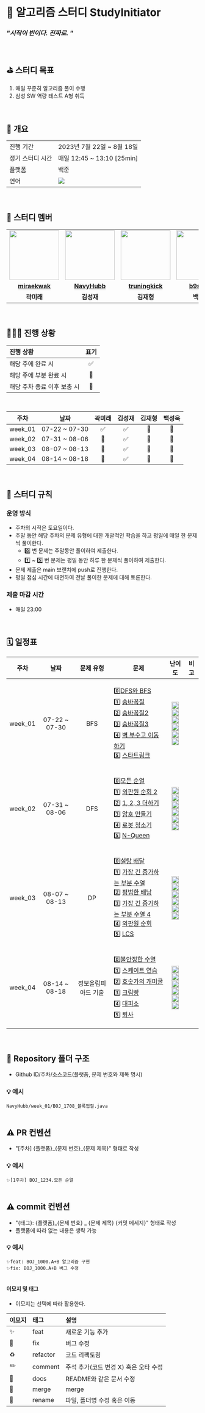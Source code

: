 # 💪 알고리즘 스터디 StudyInitiator 
### _"시작이 반이다. 진짜로. "_
<br/>

## ⛳️ 스터디 목표
1. 매일 꾸준히 알고리즘 풀이 수행
2. 삼성 SW 역량 테스트 A형 취득
<br/>

## 📇 개요
<table>
  <tr>
    <td>진행 기간</td>
    <td>2023년 7월 22일 ~ 8월 18일 </td>
  </tr>
  
  <tr>
    <td>정기 스터디 시간</td>
    <td>매일 12:45 ~ 13:10 [25min]</td>
  </tr>
  <tr>
    <td>플랫폼</td>
    <td>백준</td>
  </tr>
  <tr>
    <td>언어</td>
    <td><img src="https://img.shields.io/badge/Java-007396.svg?&style=for-the-badge&logo=Java&logoColor=white">
  </tr>
</table>

<br/>

## 🌈 스터디 멤버

<table>
 <tr>
    <td align="center"><img src="https://avatars.githubusercontent.com/u/62375220?v=4" width="130px;" alt=""></td>
    <td align="center"><img src="https://avatars.githubusercontent.com/u/101810007?v=4" width="130px;" alt=""></td>
    <td align="center"><img src="https://avatars.githubusercontent.com/u/111674020?v=4" width="130px;" alt=""></td>
    <td align="center"><img src="https://avatars.githubusercontent.com/u/48309725?v=4" width="130px;" alt=""></td>
  </tr>
  <tr>
    <td align="center"><a href="https://github.com/miraekwak"><b>miraekwak</b></a></td>
    <td align="center"><a href="https://github.com/NavyHubb"><b>NavyHubb</b></a></td>
    <td align="center"><a href="https://github.com/truningkick"><b>truningkick</b></a></td>
    <td align="center"><a href="https://github.com/b9s2w6"><b>b9s2w6</b></a></td>
  </tr>
  <tr>
    <td align="center"><b>곽미래</b></td>
    <td align="center"><b>김성재</b></td>
    <td align="center"><b>김재형</b></td>
    <td align="center"><b>백성욱</b></td>
  </tr>
</table>

<br/>

## 🧑🏻‍💻 진행 상황

| 진행 상황            | 표기 |
|:-----------------|:--:|
| 해당 주에 완료 시       | ✅  |
| 해당 주에 부분 완료 시    | 🔢 |
| 해당 주차 종료 이후 보충 시 | 🔺 |

<br>

|   주차    |      날짜       | 곽미래  | 김성재 | 김재형  |백성욱 | 
|:-------:|:-------------:|:----:|:---:|:----:|:--:|
| week_01 | 07-22 ~ 07-30 |  ✅   |  ✅  |  🔺  | 🔺 |
| week_02 | 07-31 ~ 08-06 |  🔺  |  ✅  |  🔺  | 🔺 | 
| week_03 | 08-07 ~ 08-13 |   🔺   |  ✅   |   🔺   |  🔺  | 
| week_04 | 08-14 ~ 08-18 |  🔺   |  ✅  |  🔺   | 🔺  | 



<br/>

## 📌 스터디 규칙

### 운영 방식
- 주차의 시작은 토요일이다.
- 주말 동안 해당 주차의 문제 유형에 대한 개괄적인 학습을 하고 평일에 매일 한 문제씩 풀이한다.
  - 0️⃣ 번 문제는 주말동안 풀이하여 제출한다.
  - 1️⃣ ~ 5️⃣ 번 문제는 평일 동안 하루 한 문제씩 풀이하여 제출한다.
- 문제 제출은 main 브랜치에 push로 진행한다.
- 평일 점심 시간에 대면하여 전날 풀이한 문제에 대해 토론한다.

### 제출 마감 시간

- 매일 23:00
<br/>

## 🗓 일정표

| 주차 | 날짜 |   문제 유형    |                                                                                                                                                                                        문제                                                                                                                                                                                        |                                                                                                                                                                                                                                                     난이도                                                                                                                                                                                                                                                     | 비고 |
|:---:|:---:|:----------:|:--------------------------------------------------------------------------------------------------------------------------------------------------------------------------------------------------------------------------------------------------------------------------------------------------------------------------------------------------------------------------------:|:-----------------------------------------------------------------------------------------------------------------------------------------------------------------------------------------------------------------------------------------------------------------------------------------------------------------------------------------------------------------------------------------------------------------------------------------------------------------------------------------------------------:|:---:|
| week_01 | 07-22 ~ 07-30 |    BFS     |         <p align=left> 0️⃣[DFS와 BFS](https://www.acmicpc.net/problem/1260) <br> 1️⃣ [숨바꼭질](https://www.acmicpc.net/problem/1697) <br> 2️⃣ [숨바꼭질2](https://www.acmicpc.net/problem/12851) <br> 3️⃣ [숨바꼭질3](https://www.acmicpc.net/problem/13549) <br> 4️⃣ [벽 부수고 이동하기](https://www.acmicpc.net/problem/2206) <br> 5️⃣ [스타트링크](https://www.acmicpc.net/problem/5014) </p>         |    <img height="19px" src="https://d2gd6pc034wcta.cloudfront.net/tier/9.svg"/> <br> <img height="19px" src="https://d2gd6pc034wcta.cloudfront.net/tier/10.svg"/> <br> <img height="19px" src="https://d2gd6pc034wcta.cloudfront.net/tier/12.svg"/> <br> <img height="19px" src="https://d2gd6pc034wcta.cloudfront.net/tier/11.svg"/> <br> <img height="19px" src="https://d2gd6pc034wcta.cloudfront.net/tier/13.svg"/> <br> <img height="19px" src="https://d2gd6pc034wcta.cloudfront.net/tier/10.svg"/>    | <br><br><br><br> |
| week_02 | 07-31 ~ 08-06 |    DFS     |     <p align=left> 0️⃣[모든 순열](https://www.acmicpc.net/problem/10974) <br> 1️⃣ [외판원 순회 2](https://www.acmicpc.net/problem/10971) <br> 2️⃣ [1, 2, 3 더하기](https://www.acmicpc.net/problem/9095) <br> 3️⃣ [암호 만들기](https://www.acmicpc.net/problem/1759) <br> 4️⃣ [로봇 청소기](https://www.acmicpc.net/problem/14503) <br> 5️⃣ [N-Queen](https://www.acmicpc.net/problem/9663) </p>      |    <img height="19px" src="https://d2gd6pc034wcta.cloudfront.net/tier/8.svg"/> <br> <img height="19px" src="https://d2gd6pc034wcta.cloudfront.net/tier/9.svg"/> <br> <img height="19px" src="https://d2gd6pc034wcta.cloudfront.net/tier/8.svg"/> <br> <img height="19px" src="https://d2gd6pc034wcta.cloudfront.net/tier/11.svg"/> <br> <img height="19px" src="https://d2gd6pc034wcta.cloudfront.net/tier/11.svg"/> <br> <img height="19px" src="https://d2gd6pc034wcta.cloudfront.net/tier/12.svg"/>    | <br><br><br><br> |
| week_03 | 08-07 ~ 08-13 |     DP     | <p align=left> 0️⃣[설탕 배달](https://www.acmicpc.net/problem/2839) <br> 1️⃣ [가장 긴 증가하는 부분 수열](https://www.acmicpc.net/problem/11053) <br> 2️⃣ [평범한 배낭](https://www.acmicpc.net/problem/12865) <br> 3️⃣ [가장 긴 증가하는 부분 수열 4](https://www.acmicpc.net/problem/14002) <br> 4️⃣ [외판원 순회](https://www.acmicpc.net/problem/2098) <br> 5️⃣ [LCS](https://www.acmicpc.net/problem/9251) </p> |  <img height="19px" src="https://d2gd6pc034wcta.cloudfront.net/tier/7.svg"/> <br> <img height="19px" src="https://d2gd6pc034wcta.cloudfront.net/tier/9.svg"/> <br> <img height="19px" src="https://d2gd6pc034wcta.cloudfront.net/tier/11.svg"/> <br> <img height="19px" src="https://d2gd6pc034wcta.cloudfront.net/tier/12.svg"/> <br> <img height="19px" src="https://d2gd6pc034wcta.cloudfront.net/tier/15.svg"/> <br> <img height="19px" src="https://d2gd6pc034wcta.cloudfront.net/tier/11.svg"/>     | <br><br><br><br> |
| week_04 | 08-14 ~ 08-18 | 정보올림피아드 기출 |          <p align=left> 0️⃣[불안정한 수열](https://www.acmicpc.net/problem/28323) <br> 1️⃣ [스케이트 연습](https://www.acmicpc.net/problem/28324) <br> 2️⃣ [호숫가의 개미굴](https://www.acmicpc.net/problem/28325) <br> 3️⃣ [크림빵](https://www.acmicpc.net/problem/28214) <br> 4️⃣ [대피소](https://www.acmicpc.net/problem/28215) <br> 5️⃣ [퇴사](https://www.acmicpc.net/problem/14501) </p>           |   <img height="19px" src="https://d2gd6pc034wcta.cloudfront.net/tier/4.svg"/> <br> <img height="19px" src="https://d2gd6pc034wcta.cloudfront.net/tier/7.svg"/> <br> <img height="19px" src="https://d2gd6pc034wcta.cloudfront.net/tier/11.svg"/> <br> <img height="19px" src="https://d2gd6pc034wcta.cloudfront.net/tier/3.svg"/> <br> <img height="19px" src="https://d2gd6pc034wcta.cloudfront.net/tier/7.svg"/> <br> <img height="19px" src="https://d2gd6pc034wcta.cloudfront.net/tier/8.svg"/>  | <br><br><br><br> |

<br/>


## 📁 Repository 폴더 구조

- Github ID/주차/소스코드(플랫폼, 문제 번호와 제목 명시)

### 💡 예시

`NavyHubb/week_01/BOJ_1708_블록껍질.java`
<br/>
<br/>

## ⚠️ PR 컨벤션

- "[주차] {플랫폼}_{문제 번호}\_{문제 제목}" 형태로 작성

### 💡 예시

`✨[1주차] BOJ_1234.모든 순열`
<br/>
<br/>

## ⚠️ commit 컨벤션

- "{태그}: {플랫폼}_{문제 번호} _ {문제 제목} {커밋 메세지}" 형태로 작성
- 플랫폼에 따라 없는 내용은 생략 가능

### 💡 예시

`✨feat: BOJ_1000.A+B 알고리즘 구현`<br/>
`✨fix: BOJ_1000.A+B 버그 수정`
<br/>
<br/>

#### 이모지 및 태그

- 이모지는 선택에 따라 활용한다.

| 이모지 | 태그       | 설명                      |
|:----|:---------|:------------------------|
| ✨   | feat     | 새로운 기능 추가               |
| 🐛  | fix      | 버그 수정                   |
| ♻️  | refactor | 코드 리팩토링                 |
| ✏️  | comment  | 주석 추가(코드 변경 X) 혹은 오타 수정 |
| 📝  | docs     | README와 같은 문서 수정        |
| 🔀  | merge    | merge                   |
| 🚚  | rename   | 파일, 폴더명 수정 혹은 이동        |

<br/>
